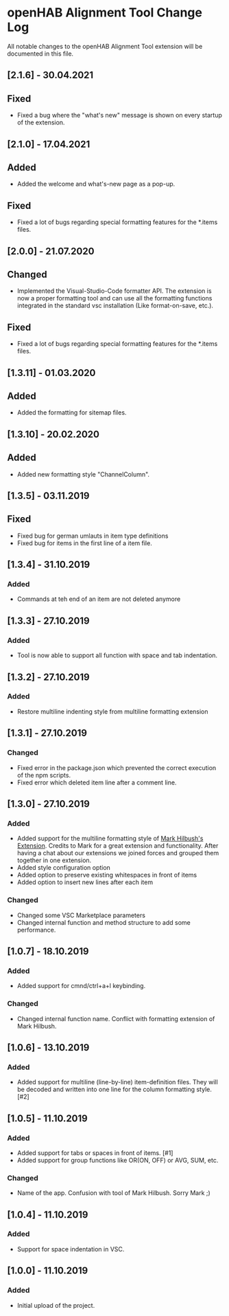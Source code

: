 # openHAB Alignment Tool Change Log

All notable changes to the openHAB Alignment Tool extension will be documented in this file.

## [2.1.6] - 30.04.2021

## Fixed

-    Fixed a bug where the "what's new" message is shown on every startup of the extension.

## [2.1.0] - 17.04.2021

## Added

-    Added the welcome and what's-new page as a pop-up.

## Fixed

-    Fixed a lot of bugs regarding special formatting features for the \*.items files.

## [2.0.0] - 21.07.2020

## Changed

-    Implemented the Visual-Studio-Code formatter API. The extension is now a proper formatting tool and can use all the formatting functions integrated in the standard vsc installation (Like format-on-save, etc.).

## Fixed

-    Fixed a lot of bugs regarding special formatting features for the \*.items files.

## [1.3.11] - 01.03.2020

## Added

-    Added the formatting for sitemap files.

## [1.3.10] - 20.02.2020

## Added

-    Added new formatting style "ChannelColumn".

## [1.3.5] - 03.11.2019

## Fixed

-    Fixed bug for german umlauts in item type definitions
-    Fixed bug for items in the first line of a item file.

## [1.3.4] - 31.10.2019

### Added

-    Commands at teh end of an item are not deleted anymore

## [1.3.3] - 27.10.2019

### Added

-    Tool is now able to support all function with space and tab indentation.

## [1.3.2] - 27.10.2019

### Added

-    Restore multiline indenting style from multiline formatting extension

## [1.3.1] - 27.10.2019

### Changed

-    Fixed error in the package.json which prevented the correct execution of the npm scripts.
-    Fixed error which deleted item line after a comment line.

## [1.3.0] - 27.10.2019

### Added

-    Added support for the multiline formatting style of [Mark Hilbush's Extension](https://github.com/mhilbush/openhab-formatter). Credits to Mark for a great extension and functionality. After having a chat about our extensions we joined forces and grouped them together in one extension.
-    Added style configuration option
-    Added option to preserve existing whitespaces in front of items
-    Added option to insert new lines after each item

### Changed

-    Changed some VSC Marketplace parameters
-    Changed internal function and method structure to add some performance.

## [1.0.7] - 18.10.2019

### Added

-    Added support for cmnd/ctrl+a+l keybinding.

### Changed

-    Changed internal function name. Conflict with formatting extension of Mark Hilbush.

## [1.0.6] - 13.10.2019

### Added

-    Added support for multiline (line-by-line) item-definition files. They will be decoded and written into one line for the column formatting style. [#2]

## [1.0.5] - 11.10.2019

### Added

-    Added support for tabs or spaces in front of items. [#1]
-    Added support for group functions like OR(ON, OFF) or AVG, SUM, etc.

### Changed

-    Name of the app. Confusion with tool of Mark Hilbush. Sorry Mark ;)

## [1.0.4] - 11.10.2019

### Added

-    Support for space indentation in VSC.

## [1.0.0] - 11.10.2019

### Added

-    Initial upload of the project.
